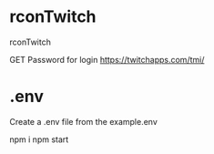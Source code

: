 # rconTwitch

rconTwitch

GET Password for login
https://twitchapps.com/tmi/

# .env

Create a .env file from the example.env

npm i
npm start
